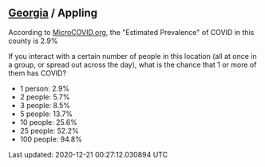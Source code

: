 
## [Georgia](/united-states/georgia) / Appling

According to [MicroCOVID.org](http://microcovid.org),
the "Estimated Prevalence" of COVID in this county is 2.9%

If you interact with a certain number of people in this location
(all at once in a group, or spread out across the day), what is the chance that
1 or more of them has COVID?

- 1 person: 2.9%
- 2 people: 5.7%
- 3 people: 8.5%
- 5 people: 13.7%
- 10 people: 25.6%
- 25 people: 52.2%
- 100 people: 94.8%

Last updated: 2020-12-21 00:27:12.030894 UTC
